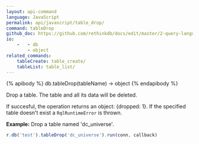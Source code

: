 ```yaml
---
layout: api-command 
language: JavaScript
permalink: api/javascript/table_drop/
command: tableDrop
github_doc: https://github.com/rethinkdb/docs/edit/master/2-query-language/api/javascript/manipulating-tables/tableDrop.md
io:
    -   - db
        - object
related_commands:
    tableCreate: table_create/
    tableList: table_list/
---
```


{% apibody %}
db.tableDrop(tableName) &rarr; object
{% endapibody %}

Drop a table. The table and all its data will be deleted.

If succesful, the operation returns an object: {dropped: 1}. If the specified table
doesn't exist a `RqlRuntimeError` is thrown.

__Example:__ Drop a table named 'dc_universe'.

```js
r.db('test').tableDrop('dc_universe').run(conn, callback)
```


